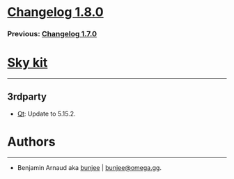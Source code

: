 # [Changelog 1.8.0](http://omega.gg/Sky/changes/1.8.0.html)

### Previous: [Changelog 1.7.0](1.7.0.html)

# [Sky kit](http://omega.gg/Sky)
---

## 3rdparty

- [Qt](http://download.qt.io/official_releases/qt): Update to 5.15.2.


# Authors
---

- Benjamin Arnaud aka [bunjee](http://bunjee.me) | <bunjee@omega.gg>.
